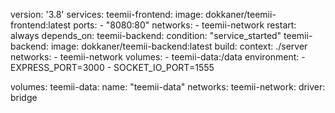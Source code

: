 version: '3.8'
services:
  teemii-frontend:
    image: dokkaner/teemii-frontend:latest
    ports:
      - "8080:80"
    networks:
      - teemii-network
    restart: always
    depends_on:
      teemii-backend:
        condition: "service_started"
  teemii-backend:
    image: dokkaner/teemii-backend:latest
    build:
      context: ./server
    networks:
      - teemii-network
    volumes:
      - teemii-data:/data
    environment:
      - EXPRESS_PORT=3000
      - SOCKET_IO_PORT=1555

volumes:
  teemii-data:
    name: "teemii-data"
networks:
  teemii-network:
    driver: bridge
